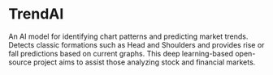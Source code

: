 # TrendAI
An AI model for identifying chart patterns and predicting market trends. Detects classic formations such as Head and Shoulders and provides rise or fall predictions based on current graphs. This deep learning-based open-source project aims to assist those analyzing stock and financial markets.
